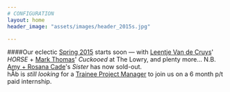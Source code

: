 ```yaml
---
# CONFIGURATION
layout: home
header_image: "assets/images/header_2015s.jpg"

---
```

####Our eclectic [Spring 2015](/current/2015-spring) starts soon — with [Leentje Van de Cruys](/current/2015-spring/vandecruys)' *HORSE* + [Mark Thomas](/current/2015-spring/thomas)' *Cuckooed* at The Lowry, and plenty more… N.B. [Amy + Rosana Cade](/current/2015-spring/cade)'s *Sister* has now sold-out.<br>hÅb is *still looking* for a [Trainee Project Manager](http://habmcr.posthaven.com/deadline-extended-trainee-project-manager-paid-internship-6-months-with-hab-slash-word-of-warning-feb-2015) to join us on a 6 month p/t paid internship.
